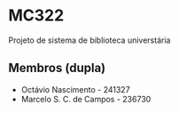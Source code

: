 # MC322
Projeto de sistema de biblioteca universtária


## Membros (dupla)
* Octávio Nascimento - 241327
* Marcelo S. C. de Campos - 236730
